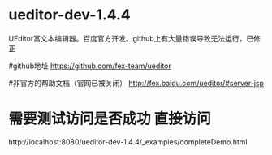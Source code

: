 # ueditor-dev-1.4.4
 UEditor富文本编辑器。百度官方开发。github上有大量错误导致无法运行，已修正

#github地址
https://github.com/fex-team/ueditor

#非官方的帮助文档（官网已被关闭）
http://fex.baidu.com/ueditor/#server-jsp

# 需要测试访问是否成功 直接访问
http://localhost:8080/ueditor-dev-1.4.4/_examples/completeDemo.html
